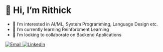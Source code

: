 # 👋 Hi, I’m Rithick
- 👀 I’m interested in AI/ML, System Programming, Language Design etc.
- 🌱 I’m currently learning Reinforcment Learning
- 💞️ I’m looking to collaborate on Backend Applications

<a href="mailto:rithicks0629@outlook.com">
  <img alt="Email" src="https://img.shields.io/badge/Email-rithick.s49@gmail.com-green?style=flat-square&logo=gmail">
</a>
<a href="https://www.linkedin.com/in/rithick-s/">
  <img alt="LinkedIn" src="https://img.shields.io/badge/LinkedIn-Rithick%20S-green?style=flat-square&logo=linkedin">
</a>


<!---
te-yd/te-yd is a ✨ special ✨ repository because its `README.md` (this file) appears on your GitHub profile.
You can click the Preview link to take a look at your changes.
--->
